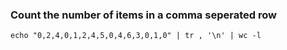 ### Count the number of items in a comma seperated row
```
echo "0,2,4,0,1,2,4,5,0,4,6,3,0,1,0" | tr , '\n' | wc -l
```
